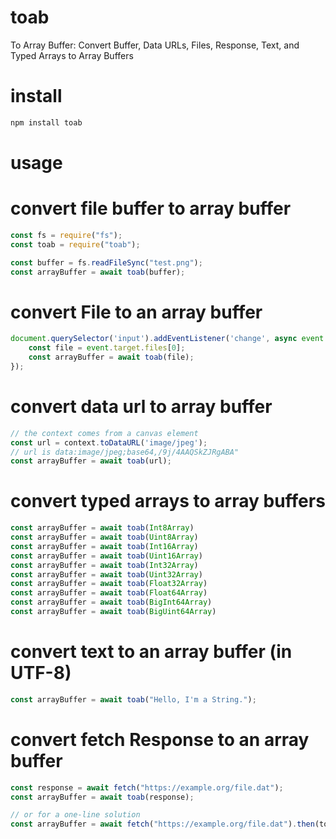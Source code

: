 # toab
To Array Buffer: Convert Buffer, Data URLs, Files, Response, Text, and Typed Arrays to Array Buffers
# install
```bash
npm install toab
```

# usage
# convert file buffer to array buffer
```javascript
const fs = require("fs");
const toab = require("toab");

const buffer = fs.readFileSync("test.png");
const arrayBuffer = await toab(buffer);
```

# convert File to an array buffer
```javascript
document.querySelector('input').addEventListener('change', async event => {
    const file = event.target.files[0];
    const arrayBuffer = await toab(file);
});
```

# convert data url to array buffer
```javascript
// the context comes from a canvas element 
const url = context.toDataURL('image/jpeg');
// url is data:image/jpeg;base64,/9j/4AAQSkZJRgABA"
const arrayBuffer = await toab(url);
```

# convert typed arrays to array buffers
```javascript
const arrayBuffer = await toab(Int8Array)
const arrayBuffer = await toab(Uint8Array)
const arrayBuffer = await toab(Int16Array)
const arrayBuffer = await toab(Uint16Array)
const arrayBuffer = await toab(Int32Array)
const arrayBuffer = await toab(Uint32Array)
const arrayBuffer = await toab(Float32Array)
const arrayBuffer = await toab(Float64Array)
const arrayBuffer = await toab(BigInt64Array)
const arrayBuffer = await toab(BigUint64Array)
```

# convert text to an array buffer (in UTF-8)
```javascript
const arrayBuffer = await toab("Hello, I'm a String.");
```

# convert fetch Response to an array buffer
```javascript
const response = await fetch("https://example.org/file.dat");
const arrayBuffer = await toab(response);

// or for a one-line solution
const arrayBuffer = await fetch("https://example.org/file.dat").then(toab);
```

